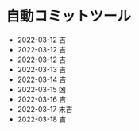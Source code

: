 # 自動コミットツール
- 2022-03-12 吉
- 2022-03-12 吉
- 2022-03-12 吉
- 2022-03-13 吉
- 2022-03-14 吉
- 2022-03-15 凶
- 2022-03-16 吉
- 2022-03-17 末吉
- 2022-03-18 吉
